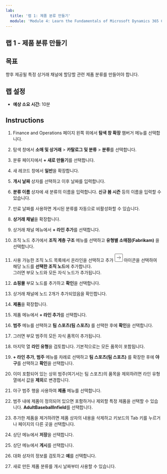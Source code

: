 ```yaml
---
lab:
  title: '랩 1: 제품 분류 만들기'
  module: 'Module 4: Learn the Fundamentals of Microsoft Dynamics 365 Commerce'
---
```


## <a name="lab-1---create-a-product-assortment"></a>랩 1 - 제품 분류 만들기

## <a name="objectives"></a>목표

향후 제공될 특정 상거래 채널에 할당할 관련 제품 분류를 만들어야 합니다.

## <a name="lab-setup"></a>랩 설정

   - **예상 소요 시간:** 10분

## <a name="instructions"></a>Instructions

1. Finance and Operations 페이지 왼쪽 위에서 **탐색 창 확장** 햄버거 메뉴를 선택합니다.

1. 탐색 창에서 **소매 및 상거래** > **카탈로그 및 분류** > **분류**를 선택합니다.

1. 분류 페이지에서 **+ 새로 만들기**를 선택합니다.

1. 새 레코드 창에서 **일반**을 확장합니다.

1. **개시 날짜** 상자를 선택하고 이후 날짜를 입력합니다.

1. **분류 이름** 상자에 새 분류의 이름을 입력합니다. **신규 봄 시즌** 등의 이름을 입력할 수 있습니다.

1. 만료 날짜를 사용하면 게시된 분류를 자동으로 비활성화할 수 있습니다.

1. **상거래 채널**을 확장합니다.

1. 상거래 채널 메뉴에서 **+ 라인 추가**를 선택합니다.

1. 조직 노드 추가에서 **조직 계층 구조** 메뉴를 선택하고 **유형별 소매점(Fabrikam)** 을 선택합니다.

1. 사용 가능한 조직 노드 목록에서 온라인을 선택하고 추가 ![오른쪽 화살표 아이콘](./media/d365-fo-add-org-node-icon.png) 아이콘을 선택하여 해당 노드를 **선택한 조직 노드**에 추가합니다.  
  그러면 부모 노드와 모든 자식 노드가 추가됩니다.

1. **쇼핑몰** 부모 노드를 추가하고 **확인**을 선택합니다.

1. 상거래 채널에 노드 2개가 추가되었음을 확인합니다.

1. **제품**을 확장합니다.

1. 제품 메뉴에서 **+ 라인 추가**를 선택합니다.

1. **범주** 메뉴를 선택하고 **팀 스포츠(팀 스포츠)** 를 선택한 후에 **확인**을 선택합니다.

1. 그러면 부모 범주의 모든 자식 품목이 추가됩니다.

1. 마지막 열 **라인 유형**을 검토합니다. 기본적으로는 모든 품목이 포함됩니다.

1. **+ 라인 추가**, **범주** 메뉴를 차례로 선택하고 **팀 스포츠(팀 스포츠)** 를 확장한 후에 **야구**를 선택하고 **확인**을 선택합니다.

1. 이미 포함되어 있는 상위 범주(여기서는 팀 스포츠)의 품목을 제외하려면 라인 유형 열에서 값을 **제외**로 변경합니다.

1. 야구 범주 행을 사용하여 **제품** 메뉴를 선택합니다.

1. 범주 내에 제품이 정의되어 있으면 포함하거나 제외할 특정 제품을 선택할 수 있습니다. **AdultBaseballInfield**를 선택합니다.

1. 추가한 제품을 제거하려면 제품 상자의 내용을 삭제하고 키보드의 Tab 키를 누르거나 페이지의 다른 곳을 선택합니다.

1. 상단 메뉴에서 **저장**을 선택합니다.

1. 상단 메뉴에서 **게시**를 선택합니다.

1. 대화 상자의 정보를 검토하고 **예**를 선택합니다.

1. 새로 만든 제품 분류를 개시 날짜부터 사용할 수 있습니다.
